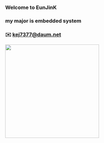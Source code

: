 ### Welcome to EunJinK
### my major is embedded system
### ✉️ kej7377@daum.net
<img src="https://user-images.githubusercontent.com/59238838/101324093-09368e00-38ad-11eb-8da3-bdc74fef65e3.jpg" width="300" height="300">
